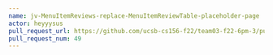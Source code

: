 ```yaml
---
name: jv-MenuItemReviews-replace-MenuItemReviewTable-placeholder-page
actor: heyyysus
pull_request_url: https://github.com/ucsb-cs156-f22/team03-f22-6pm-3/pull/49
pull_request_num: 49
---
```


